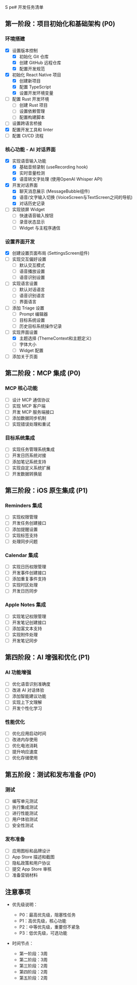 S pe# 开发任务清单

## 第一阶段：项目初始化和基础架构 (P0)

### 环境搭建
- [x] 设置版本控制
  - [x] 初始化 Git 仓库
  - [x] 创建 GitHub 远程仓库
  - [x] 配置开发规范
- [x] 初始化 React Native 项目
  - [x] 创建新项目
  - [x] 配置 TypeScript
  - [x] 设置开发环境变量
- [ ] 配置 Rust 开发环境
  - [ ] 创建 Rust 项目
  - [ ] 设置依赖管理
  - [ ] 配置构建脚本
- [ ] 设置跨语言桥接
- [x] 配置开发工具和 linter
- [ ] 配置 CI/CD 流程

### 核心功能 - AI 对话界面
- [x] 实现语音输入功能
  - [x] 基础音频录制 (useRecording hook)
  - [x] 实时音量检测
  - [x] 语音转文字处理 (使用OpenAI Whisper API)
- [x] 开发对话界面
  - [x] 聊天消息展示 (MessageBubble组件)
  - [x] 语音/文字输入切换 (VoiceScreen与TextScreen之间的导航)
  - [x] 对话历史记录
- [ ] 实现锁屏 Widget
  - [ ] 快速语音输入按钮
  - [ ] 录音状态显示
  - [ ] Widget 与主程序通信

### 设置界面开发
- [x] 创建设置页面布局 (SettingsScreen组件)
- [ ] 实现交互偏好设置
  - [ ] 默认交互模式
  - [ ] 语音播放设置 
  - [ ] 语音识别设置
- [ ] 实现语言设置
  - [ ] 默认对话语言
  - [ ] 语音识别语言
  - [ ] 界面语言
- [ ] 添加 Triage 设置
  - [ ] Prompt 编辑器
  - [ ] 目标系统设置
  - [ ] 历史目标系统操作记录
- [ ] 实现界面设置
  - [x] 主题选择 (ThemeContext和主题定义)
  - [ ] 字体大小
  - [ ] Widget 配置
- [ ] 添加关于页面

## 第二阶段：MCP 集成 (P0)

### MCP 核心功能
- [ ] 设计 MCP 通信协议
- [ ] 实现 MCP 客户端
- [ ] 开发 MCP 服务端接口
- [ ] 添加数据同步机制
- [ ] 实现错误处理和重试

### 目标系统集成
- [ ] 实现任务管理系统集成
- [ ] 开发日历系统对接
- [ ] 添加笔记系统支持
- [ ] 实现自定义系统扩展
- [ ] 开发数据转换层

## 第三阶段：iOS 原生集成 (P1)

### Reminders 集成
- [ ] 实现权限管理
- [ ] 开发任务创建接口
- [ ] 添加提醒设置
- [ ] 实现标签支持
- [ ] 处理同步问题

### Calendar 集成
- [ ] 实现日历权限管理
- [ ] 开发事件创建接口
- [ ] 添加重复事件支持
- [ ] 实现时区处理
- [ ] 开发日历同步

### Apple Notes 集成
- [ ] 实现笔记权限管理
- [ ] 开发笔记创建接口
- [ ] 添加富文本支持
- [ ] 实现附件处理
- [ ] 开发笔记同步

## 第四阶段：AI 增强和优化 (P1)

### AI 功能增强
- [ ] 优化语音识别准确度
- [ ] 改进 AI 对话体验
- [ ] 添加智能建议功能
- [ ] 实现上下文理解
- [ ] 开发个性化学习

### 性能优化
- [ ] 优化应用启动时间
- [ ] 改进内存使用
- [ ] 优化电池消耗
- [ ] 提升响应速度
- [ ] 优化存储使用

## 第五阶段：测试和发布准备 (P0)

### 测试
- [ ] 编写单元测试
- [ ] 执行集成测试
- [ ] 进行性能测试
- [ ] 用户体验测试
- [ ] 安全性测试

### 发布准备
- [ ] 应用图标和品牌设计
- [ ] App Store 描述和截图
- [ ] 隐私政策和用户协议
- [ ] 提交 App Store 审核
- [ ] 准备营销材料

## 注意事项
- 优先级说明：
  - P0：最高优先级，阻塞性任务
  - P1：高优先级，核心功能
  - P2：中等优先级，重要但不紧急
  - P3：低优先级，可选功能

- 时间节点：
  - 第一阶段：3周
  - 第二阶段：3周
  - 第三阶段：2周
  - 第四阶段：2周
  - 第五阶段：2周 